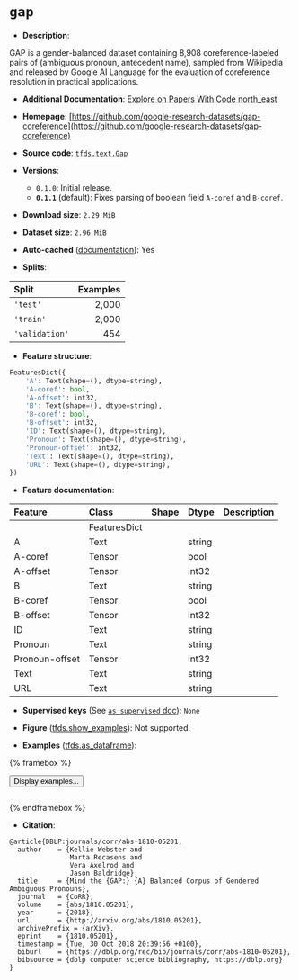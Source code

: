 <div itemscope itemtype="http://schema.org/Dataset">
  <div itemscope itemprop="includedInDataCatalog" itemtype="http://schema.org/DataCatalog">
    <meta itemprop="name" content="TensorFlow Datasets" />
  </div>
  <meta itemprop="name" content="gap" />
  <meta itemprop="description" content="GAP is a gender-balanced dataset containing 8,908 coreference-labeled pairs of &#10;(ambiguous pronoun, antecedent name), sampled from Wikipedia and released by &#10;Google AI Language for the evaluation of coreference resolution in practical &#10;applications.&#10;&#10;To use this dataset:&#10;&#10;```python&#10;import tensorflow_datasets as tfds&#10;&#10;ds = tfds.load(&#x27;gap&#x27;, split=&#x27;train&#x27;)&#10;for ex in ds.take(4):&#10;  print(ex)&#10;```&#10;&#10;See [the guide](https://www.tensorflow.org/datasets/overview) for more&#10;informations on [tensorflow_datasets](https://www.tensorflow.org/datasets).&#10;&#10;" />
  <meta itemprop="url" content="https://www.tensorflow.org/datasets/catalog/gap" />
  <meta itemprop="sameAs" content="https://github.com/google-research-datasets/gap-coreference" />
  <meta itemprop="citation" content="@article{DBLP:journals/corr/abs-1810-05201,&#10;  author    = {Kellie Webster and&#10;               Marta Recasens and&#10;               Vera Axelrod and&#10;               Jason Baldridge},&#10;  title     = {Mind the {GAP:} {A} Balanced Corpus of Gendered Ambiguous Pronouns},&#10;  journal   = {CoRR},&#10;  volume    = {abs/1810.05201},&#10;  year      = {2018},&#10;  url       = {http://arxiv.org/abs/1810.05201},&#10;  archivePrefix = {arXiv},&#10;  eprint    = {1810.05201},&#10;  timestamp = {Tue, 30 Oct 2018 20:39:56 +0100},&#10;  biburl    = {https://dblp.org/rec/bib/journals/corr/abs-1810-05201},&#10;  bibsource = {dblp computer science bibliography, https://dblp.org}&#10;}" />
</div>

# `gap`


*   **Description**:

GAP is a gender-balanced dataset containing 8,908 coreference-labeled pairs of
(ambiguous pronoun, antecedent name), sampled from Wikipedia and released by
Google AI Language for the evaluation of coreference resolution in practical
applications.

*   **Additional Documentation**:
    <a class="button button-with-icon" href="https://paperswithcode.com/dataset/gap">
    Explore on Papers With Code
    <span class="material-icons icon-after" aria-hidden="true"> north_east
    </span> </a>

*   **Homepage**:
    [https://github.com/google-research-datasets/gap-coreference](https://github.com/google-research-datasets/gap-coreference)

*   **Source code**:
    [`tfds.text.Gap`](https://github.com/tensorflow/datasets/tree/master/tensorflow_datasets/text/gap.py)

*   **Versions**:

    *   `0.1.0`: Initial release.
    *   **`0.1.1`** (default): Fixes parsing of boolean field `A-coref` and
        `B-coref`.

*   **Download size**: `2.29 MiB`

*   **Dataset size**: `2.96 MiB`

*   **Auto-cached**
    ([documentation](https://www.tensorflow.org/datasets/performances#auto-caching)):
    Yes

*   **Splits**:

Split          | Examples
:------------- | -------:
`'test'`       | 2,000
`'train'`      | 2,000
`'validation'` | 454

*   **Feature structure**:

```python
FeaturesDict({
    'A': Text(shape=(), dtype=string),
    'A-coref': bool,
    'A-offset': int32,
    'B': Text(shape=(), dtype=string),
    'B-coref': bool,
    'B-offset': int32,
    'ID': Text(shape=(), dtype=string),
    'Pronoun': Text(shape=(), dtype=string),
    'Pronoun-offset': int32,
    'Text': Text(shape=(), dtype=string),
    'URL': Text(shape=(), dtype=string),
})
```

*   **Feature documentation**:

Feature        | Class        | Shape | Dtype  | Description
:------------- | :----------- | :---- | :----- | :----------
               | FeaturesDict |       |        |
A              | Text         |       | string |
A-coref        | Tensor       |       | bool   |
A-offset       | Tensor       |       | int32  |
B              | Text         |       | string |
B-coref        | Tensor       |       | bool   |
B-offset       | Tensor       |       | int32  |
ID             | Text         |       | string |
Pronoun        | Text         |       | string |
Pronoun-offset | Tensor       |       | int32  |
Text           | Text         |       | string |
URL            | Text         |       | string |

*   **Supervised keys** (See
    [`as_supervised` doc](https://www.tensorflow.org/datasets/api_docs/python/tfds/load#args)):
    `None`

*   **Figure**
    ([tfds.show_examples](https://www.tensorflow.org/datasets/api_docs/python/tfds/visualization/show_examples)):
    Not supported.

*   **Examples**
    ([tfds.as_dataframe](https://www.tensorflow.org/datasets/api_docs/python/tfds/as_dataframe)):

<!-- mdformat off(HTML should not be auto-formatted) -->

{% framebox %}

<button id="displaydataframe">Display examples...</button>
<div id="dataframecontent" style="overflow-x:auto"></div>
<script>
const url = "https://storage.googleapis.com/tfds-data/visualization/dataframe/gap-0.1.1.html";
const dataButton = document.getElementById('displaydataframe');
dataButton.addEventListener('click', async () => {
  // Disable the button after clicking (dataframe loaded only once).
  dataButton.disabled = true;

  const contentPane = document.getElementById('dataframecontent');
  try {
    const response = await fetch(url);
    // Error response codes don't throw an error, so force an error to show
    // the error message.
    if (!response.ok) throw Error(response.statusText);

    const data = await response.text();
    contentPane.innerHTML = data;
  } catch (e) {
    contentPane.innerHTML =
        'Error loading examples. If the error persist, please open '
        + 'a new issue.';
  }
});
</script>

{% endframebox %}

<!-- mdformat on -->

*   **Citation**:

```
@article{DBLP:journals/corr/abs-1810-05201,
  author    = {Kellie Webster and
               Marta Recasens and
               Vera Axelrod and
               Jason Baldridge},
  title     = {Mind the {GAP:} {A} Balanced Corpus of Gendered Ambiguous Pronouns},
  journal   = {CoRR},
  volume    = {abs/1810.05201},
  year      = {2018},
  url       = {http://arxiv.org/abs/1810.05201},
  archivePrefix = {arXiv},
  eprint    = {1810.05201},
  timestamp = {Tue, 30 Oct 2018 20:39:56 +0100},
  biburl    = {https://dblp.org/rec/bib/journals/corr/abs-1810-05201},
  bibsource = {dblp computer science bibliography, https://dblp.org}
}
```


